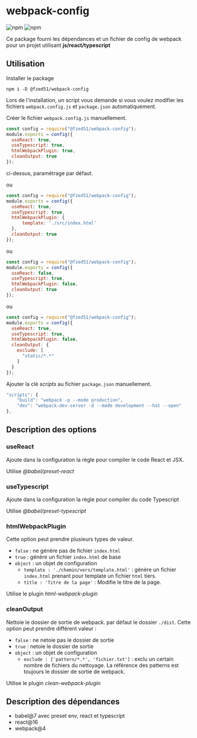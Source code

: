 # webpack-config

![npm](https://img.shields.io/npm/v/@fzed51/webpack-config.svg?style=flat-square)
![npm](https://img.shields.io/npm/dt/@fzed51/webpack-config.svg?style=flat-square)


Ce package fourni les dépendances et un fichier de config de webpack pour un projet 
utilisant **js/react/typescript**

## Utilisation

Installer le package

```
npm i -D @fzed51/webpack-config
```
Lors de l'installation, un script vous demande si vous voulez modifier les fichiers 
`webpack.config.js` et `package.json` automatiquement.

Créer le fichier `webpack.config.js` manuellement.

```js
const config = require("@fzed51/webpack-config");
module.exports = config({
  useReact: true,
  useTypescript: true,
  htmlWebpackPlugin: true,
  cleanOutput: true
});
```
ci-dessus, paramétrage par défaut.

ou
```js
const config = require("@fzed51/webpack-config");
module.exports = config({
  useReact: true,
  useTypescript: true,
  htmlWebpackPlugin: {
      template: './src/index.html'
  },
  cleanOutput: true
});
```

ou
```js
const config = require("@fzed51/webpack-config");
module.exports = config({
  useReact: false,
  useTypescript: true,
  htmlWebpackPlugin: false,
  cleanOutput: true
});
```

ou
```js
const config = require("@fzed51/webpack-config");
module.exports = config({
  useReact: true,
  useTypescript: true,
  htmlWebpackPlugin: false,
  cleanOutput: {
    exclude: [
      "static/*.*"
    ]
  }
});
```

Ajouter la clé _scripts_ au fichier `package.json` manuellement.

```js
"scripts": {
    "build": "webpack -p --mode production",
    "dev": "webpack-dev-server -d --mode development --hot --open"
},
```

## Description des options

### useReact

Ajoute dans la configuration la règle pour compiler le code React et JSX.

Utilise *@babel/preset-react*

### useTypescript

Ajoute dans la configuration la règle pour compiler du code Typescript

Utilise *@babel/preset-typescript*

### htmlWebpackPlugin

Cette option peut prendre plusieurs types de valeur.
- `false` : ne génère pas de fichier `index.html`
- `true` : génère un fichier `index.html` de base
- `object` : un objet de configuration
  - `template : './chemin/vers/template.html'` : génère un fichier `index.html` 
    prenant pour template un fichier `html` tiers.
  - `title : 'Titre de la page'` : Modifie le titre de la page.

Utilise le plugin *html-webpack-plugin*

### cleanOutput 

Nettoie le dossier de sortie de webpack. par défaut le dossier `./dist`. Cette option 
peut prendre différent valeur :
- `false` : ne netoie pas le dossier de sortie
- `true` : netoie le dossier de sortie
- `object` : un objet de configuration
  - `exclude : ['pattern/*.*', 'fichier.txt']` : exclu un certain nombre de fichiers 
  du nettoyage. La référence des patterns est toujours le dossier de sortie de webpack.

Utilise le plugin *clean-webpack-plugin*

## Description des dépendances

- babel@7 avec preset env, react et typescript
- react@16
- webpack@4
